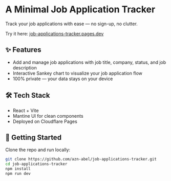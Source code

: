 # A Minimal Job Application Tracker

Track your job applications with ease — no sign-up, no clutter.

Try it here: [job-applications-tracker.pages.dev](https://job-applications-tracker.pages.dev)

## ✨ Features

- Add and manage job applications with job title, company, status, and job description
- Interactive Sankey chart to visualize your job application flow
- 100% private — your data stays on your device

## 🛠️ Tech Stack

- React + Vite
- Mantine UI for clean components
- Deployed on Cloudflare Pages

## 🚀 Getting Started

Clone the repo and run locally:

```bash
git clone https://github.com/azn-abel/job-applications-tracker.git
cd job-applications-tracker
npm install
npm run dev
```
